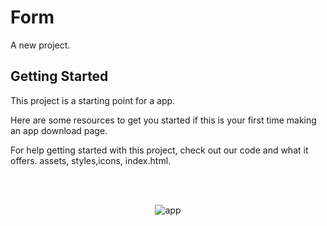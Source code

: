 # Form

A new project.

## Getting Started

This project is a starting point for a app.

Here are some resources to get you started if this is your first time making an app download page.

For help getting started with this project, check out our code and what it offers.
assets, styles,icons, index.html.

<!--START_SECTION:footer-->

<br />
<br />

<p align="center">
    <img align="center"  src="assets/download.png" alt="app"/>
</p>
